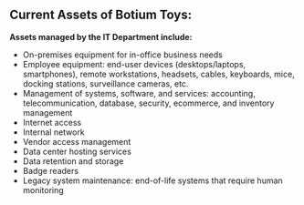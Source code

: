 
## Current Assets of Botium Toys:

**Assets managed by the IT Department include:**

* On-premises equipment for in-office business needs  
* Employee equipment: end-user devices (desktops/laptops, smartphones), remote workstations, headsets, cables, keyboards, mice, docking stations, surveillance cameras, etc.
* Management of systems, software, and services: accounting, telecommunication, database, security, ecommerce, and inventory management
* Internet access
* Internal network
* Vendor access management
* Data center hosting services  
* Data retention and storage
* Badge readers
* Legacy system maintenance: end-of-life systems that require human monitoring 
